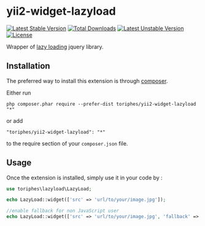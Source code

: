 yii2-widget-lazyload
====================
[![Latest Stable Version](https://poser.pugx.org/toriphes/yii2-console-runner/v/stable)](https://packagist.org/packages/toriphes/yii2-widget-lazyload) 
[![Total Downloads](https://poser.pugx.org/toriphes/yii2-widget-lazyload/downloads)](https://packagist.org/packages/toriphes/yii2-widget-lazyload) 
[![Latest Unstable Version](https://poser.pugx.org/toriphes/yii2-widget-lazyload/v/unstable)](https://packagist.org/packages/toriphes/yii2-widget-lazyload) 
[![License](https://poser.pugx.org/toriphes/yii2-widget-lazyload/license)](https://packagist.org/packages/toriphes/yii2-widget-lazyload)

Wrapper of [lazy loading](http://www.appelsiini.net/projects/lazyload ) jquery library. 

Installation
------------

The preferred way to install this extension is through [composer](http://getcomposer.org/download/).

Either run

```
php composer.phar require --prefer-dist toriphes/yii2-widget-lazyload "*"
```

or add

```
"toriphes/yii2-widget-lazyload": "*"
```

to the require section of your `composer.json` file.


Usage
-----

Once the extension is installed, simply use it in your code by  :

```php
use toriphes\lazyload\LazyLoad;

echo LazyLoad::widget(['src' => 'url/to/your/image.jpg']);

//enable fallback for non JavaScript user
echo LazyLoad::widget(['src' => 'url/to/your/image.jpg', 'fallback' => true]);
```